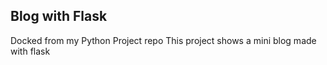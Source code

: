 ## Blog with Flask
Docked from my Python Project repo
This project shows a mini blog made with flask
